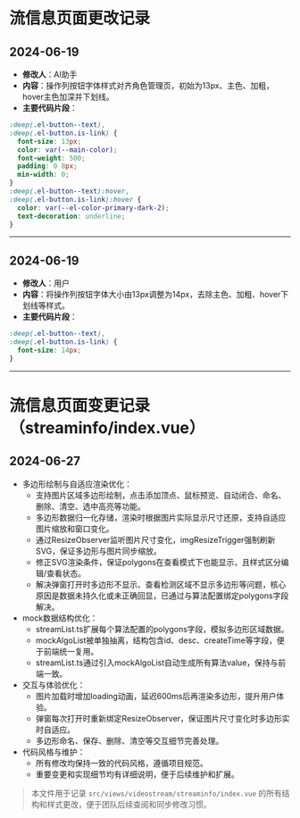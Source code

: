 # 流信息页面更改记录

## 2024-06-19

- **修改人**：AI助手
- **内容**：操作列按钮字体样式对齐角色管理页，初始为13px、主色、加粗，hover主色加深并下划线。
- **主要代码片段**：

```scss
:deep(.el-button--text),
:deep(.el-button.is-link) {
  font-size: 13px;
  color: var(--main-color);
  font-weight: 500;
  padding: 0 8px;
  min-width: 0;
}
:deep(.el-button--text):hover,
:deep(.el-button.is-link):hover {
  color: var(--el-color-primary-dark-2);
  text-decoration: underline;
}
```

---

## 2024-06-19

- **修改人**：用户
- **内容**：将操作列按钮字体大小由13px调整为14px，去除主色、加粗、hover下划线等样式。
- **主要代码片段**：

```scss
:deep(.el-button--text),
:deep(.el-button.is-link) {
  font-size: 14px;
}
```

---

# 流信息页面变更记录（streaminfo/index.vue）

## 2024-06-27

- 多边形绘制与自适应渲染优化：
  - 支持图片区域多边形绘制，点击添加顶点、鼠标预览、自动闭合、命名、删除、清空、选中高亮等功能。
  - 多边形数据归一化存储，渲染时根据图片实际显示尺寸还原，支持自适应图片缩放和窗口变化。
  - 通过ResizeObserver监听图片尺寸变化，imgResizeTrigger强制刷新SVG，保证多边形与图片同步缩放。
  - 修正SVG渲染条件，保证polygons在查看模式下也能显示，且样式区分编辑/查看状态。
  - 解决弹窗打开时多边形不显示、查看检测区域不显示多边形等问题，核心原因是数据未持久化或未正确回显，已通过与算法配置绑定polygons字段解决。
- mock数据结构优化：
  - streamList.ts扩展每个算法配置的polygons字段，模拟多边形区域数据。
  - mockAlgoList被单独抽离，结构包含id、desc、createTime等字段，便于前端统一复用。
  - streamList.ts通过引入mockAlgoList自动生成所有算法value，保持与前端一致。
- 交互与体验优化：
  - 图片加载时增加loading动画，延迟600ms后再渲染多边形，提升用户体验。
  - 弹窗每次打开时重新绑定ResizeObserver，保证图片尺寸变化时多边形实时自适应。
  - 多边形命名、保存、删除、清空等交互细节完善处理。
- 代码风格与维护：
  - 所有修改均保持一致的代码风格，遵循项目规范。
  - 重要变更和实现细节均有详细说明，便于后续维护和扩展。

> 本文件用于记录 `src/views/videostream/streaminfo/index.vue` 的所有结构和样式更改，便于团队后续查阅和同步修改习惯。
